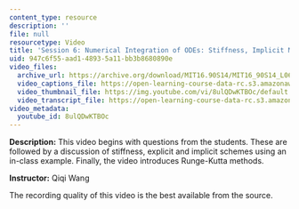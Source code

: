```yaml
---
content_type: resource
description: ''
file: null
resourcetype: Video
title: 'Session 6: Numerical Integration of ODEs: Stiffness, Implicit Methods, Runge-Kutta'
uid: 947c6f55-aad1-4893-5a11-bb3b8680890e
video_files:
  archive_url: https://archive.org/download/MIT16.90S14/MIT16_90S14_L06_300k.mp4
  video_captions_file: https://open-learning-course-data-rc.s3.amazonaws.com/16-90-computational-methods-in-aerospace-engineering-spring-2014/fdca71aa45f75ce3ba245ca5c5b46c24_8ulQDwKTBOc.vtt
  video_thumbnail_file: https://img.youtube.com/vi/8ulQDwKTBOc/default.jpg
  video_transcript_file: https://open-learning-course-data-rc.s3.amazonaws.com/16-90-computational-methods-in-aerospace-engineering-spring-2014/77913edf990d6634eda1ac5ac6b7e3f7_8ulQDwKTBOc.pdf
video_metadata:
  youtube_id: 8ulQDwKTBOc
---
```


**Description:** This video begins with questions from the students. These are followed by a discussion of stiffness, explicit and implicit schemes using an in-class example. Finally, the video introduces Runge-Kutta methods.

**Instructor:** Qiqi Wang

The recording quality of this video is the best available from the source.